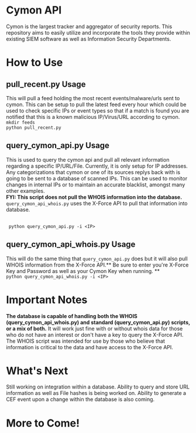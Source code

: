 # Cymon API 
Cymon is the largest tracker and aggregator of security reports. This repository aims to easily utilize and incorporate the tools they provide within existing SIEM software as well as Information Security Departments.

# How to Use
## pull_recent.py Usage
This  will pull a feed holding the most recent events/malware/urls sent to cymon. This can be setup to pull the latest feed every hour which could be used to check specific IPs or event types so that if a match is found you are notified that this is a known malicious IP/Virus/URL according to cymon. 
 <br>
`mkdir feeds`<br>
`python pull_recent.py`<br>

## query_cymon_api.py Usage
This is used to query the cymon api and pull all relevant information regarding a specific IP/URL/File. Currently, it is only setup for IP addresses. Any categorizations that cymon or one of its sources replys back with is going to be sent to a database of scanned IPs. This can be used to monitor changes in internal IPs or to maintain an accurate blacklist, amongst many other examples. 
<br>
**FYI: This script does not pull the WHOIS information into the database.**<br> `query_cymon_api_whois.py` uses the X-Force API to pull that information into database.

<br> ` python query_cymon_api.py -i <IP>`
<br>
## query_cymon_api_whois.py Usage
This will do the same thing that `query_cymon_api.py` does but it will also pull WHOIS information from the X-Force API.** Be sure to enter you're X-Force Key and Password as well as your Cymon Key when running. **<br>
`python query_cymon_api_whois.py -i <IP>`
# Important Notes
**The database is capable of handling both the WHOIS (query_cymon_api_whois.py) and standard (query_cymon_api.py) scripts, or a mix of both.** It will work just fine with or without whois data for those who do not have an interest or don't have a key to query the X-Force API. The WHOIS script was intended for use by those who believe that information is critical to the data and have access to the X-Force API. 

# What's Next
Still working on integration within a database. Ability to query and store URL information as well as File hashes is being worked on. Ability to generate a CEF event upon a change within the database is also coming. 

# More to Come!
